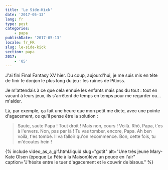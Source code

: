 ```yaml
---
title: 'Le Side-Kick'
date: '2017-05-13'
lang: fr
type: post
categories:
    - papa
publishDate: '2017-05-13'
locale: fr_FR
slug: le-side-kick
section: papa
2017:
    - '05'
---
```


J'ai fini Final Fantasy XV hier. Du coup, aujourd'hui, je me suis mis en tête de finir le donjon le plus long du jeu : les ruines de Pitioss.

<!--more-->

Je m'attendais à ce que cela ennuie les enfants mais pas du tout : tout en vacant à leurs jeux, ils s'arrêtent de temps en temps pour me regarder ou… m'aider.

Là, par exemple, ça fait une heure que mon petit me dicte, avec une pointe d'agacement, ce qu'il pense être la solution :

> Saute, saute Papa ! Tout droit ! Mais non, cours ! Voilà. Rhô, Papa, t'es à l'envers. Non, pas par là ! Tu vas tomber, encore, Papa. Ah ben voilà, t'es tombé. Il va falloir qu'on recommence. Bon, cette fois, tu m'écoutes hein !

{% include video_as_a_gif.html.liquid
    slug="gotit"
    alt="Une très jeune Mary-Kate Olsen (époque La Fête à la Maison)lève un pouce en l'air"
    caption="J'hésite entre le tuer d'agacement et le couvrir de bisous."
%}